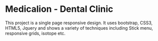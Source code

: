 # Medicalion - Dental Clinic 

This project is a single page responsive design. It uses bootstrap, CSS3, HTML5, Jquery and shows a variety of techniques including Stick menu, responsive grids, isotope etc.
